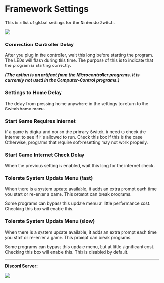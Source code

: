 # Framework Settings

This is a list of global settings for the Nintendo Switch.

<img src="../images/FrameworkSettings-0.png">

### Connection Controller Delay

After you plug in the controller, wait this long before starting the program. The LEDs will flash during this time.
The purpose of this is to indicate that the program is starting correctly.

***(The option is an artifact from the Microcontroller programs. It is currently not used in the Computer-Control programs.)***

### Settings to Home Delay

The delay from pressing home anywhere in the settings to return to the Switch home menu.

### Start Game Requires Internet

If a game is digital and not on the primary Switch, it need to check the internet to see if it's allowed to run.
Check this box if this is the case. Otherwise, programs that require soft-resetting may not work properly.

### Start Game Internet Check Delay

When the previous setting is enabled, wait this long for the internet check.

### Tolerate System Update Menu (fast)

When there is a system update available, it adds an extra prompt each time you start or re-enter a game. This prompt can break programs.

Some programs can bypass this update menu at little performance cost. Checking this box will enable this.

### Tolerate System Update Menu (slow)

When there is a system update available, it adds an extra prompt each time you start or re-enter a game. This prompt can break programs.

Some programs can bypass this update menu, but at little significant cost. Checking this box will enable this. This is disabled by default.



<hr>

**Discord Server:** 

[<img src="https://canary.discordapp.com/api/guilds/695809740428673034/widget.png?style=banner2">](https://discord.gg/cQ4gWxN)


